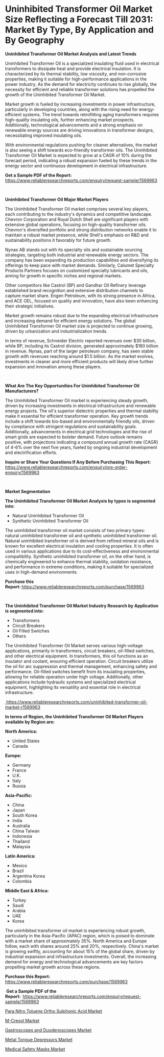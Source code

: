 <p><h1>Uninhibited Transformer Oil Market Size Reflecting a Forecast Till 2031: Market By Type, By Application and By Geography</h1></p><p><strong>Uninhibited Transformer Oil Market Analysis and Latest Trends</strong></p>
<p><p>Uninhibited Transformer Oil is a specialized insulating fluid used in electrical transformers to dissipate heat and provide electrical insulation. It is characterized by its thermal stability, low viscosity, and non-corrosive properties, making it suitable for high-performance applications in the power industry. As the demand for electricity continues to rise globally, the necessity for efficient and reliable transformer solutions has propelled the growth of the Uninhibited Transformer Oil Market.</p><p>Market growth is fueled by increasing investments in power infrastructure, particularly in developing countries, along with the rising need for energy-efficient systems. The trend towards retrofitting aging transformers requires high-quality insulating oils, further enhancing market prospects. Additionally, technological advancements and a strong emphasis on renewable energy sources are driving innovations in transformer designs, necessitating improved insulating oils.</p><p>With environmental regulations pushing for cleaner alternatives, the market is also seeing a shift towards eco-friendly transformer oils. The Uninhibited Transformer Oil Market is expected to grow at a CAGR of 10% during the forecast period, indicating a robust expansion fueled by these trends in the energy sector and continuous development in electrical infrastructure.</p></p>
<p><strong>Get a Sample PDF of the Report:&nbsp;</strong> <a href="https://www.reliableresearchreports.com/enquiry/request-sample/1569963?utm_campaign=83&utm_medium=2&utm_source=Github&utm_content=ia&utm_term=14102024&utm_id=uninhibited-transformer-oil">https://www.reliableresearchreports.com/enquiry/request-sample/1569963</a></p>
<p>&nbsp;</p>
<p><strong>Uninhibited Transformer Oil Major Market Players</strong></p>
<p><p>The Uninhibited Transformer Oil market comprises several key players, each contributing to the industry's dynamics and competitive landscape. Chevron Corporation and Royal Dutch Shell are significant players with extensive global operations, focusing on high-quality transformer oils. Chevron's diversified portfolio and strong distribution networks enable it to maintain a robust market presence, while Shell's emphasis on R&D and sustainability positions it favorably for future growth.</p><p>Nynas AB stands out with its specialty oils and sustainable sourcing strategies, targeting both industrial and renewable energy sectors. The company has been expanding its production capabilities and diversifying its offerings to keep pace with market demands. Similarly, Calumet Specialty Products Partners focuses on customized specialty lubricants and oils, aiming for growth in specific niches and regional markets.</p><p>Other competitors like Castrol (BP) and Gandhar Oil Refinery leverage established brand recognition and extensive distribution channels to capture market share. Engen Petroleum, with its strong presence in Africa, and ACE OEL, focused on quality and innovation, have also been enhancing their strategic initiatives.</p><p>Market growth remains robust due to the expanding electrical infrastructure and increasing demand for efficient energy solutions. The global Uninhibited Transformer Oil market size is projected to continue growing, driven by urbanization and industrialization trends.</p><p>In terms of revenue, Schneider Electric reported revenues over $30 billion, while BP, including its Castrol division, generated approximately $180 billion in revenue. Nynas, part of the larger petroleum company, has seen stable growth with revenues reaching around $1.5 billion. As the market evolves, investments in cleaner and more efficient products will likely drive further expansion and innovation among these players.</p></p>
<p>&nbsp;</p>
<p><strong>What Are The Key Opportunities For Uninhibited Transformer Oil Manufacturers?</strong></p>
<p><p>The Uninhibited Transformer Oil market is experiencing steady growth, driven by increasing investments in electrical infrastructure and renewable energy projects. The oil's superior dielectric properties and thermal stability make it essential for efficient transformer operation. Key growth trends include a shift towards bio-based and environmentally friendly oils, driven by compliance with stringent regulations and sustainability goals. Additionally, advancements in electrical grid technologies and the rise of smart grids are expected to bolster demand. Future outlook remains positive, with projections indicating a compound annual growth rate (CAGR) of 4-6% over the next five years, fueled by ongoing industrial development and electrification efforts.</p></p>
<p><strong>Inquire or Share Your Questions If Any Before Purchasing This Report:</strong> <a href="https://www.reliableresearchreports.com/enquiry/pre-order-enquiry/1569963?utm_campaign=83&utm_medium=2&utm_source=Github&utm_content=ia&utm_term=14102024&utm_id=uninhibited-transformer-oil">https://www.reliableresearchreports.com/enquiry/pre-order-enquiry/1569963</a></p>
<p>&nbsp;</p>
<p><strong>Market Segmentation</strong></p>
<p><strong>The Uninhibited Transformer Oil Market Analysis by types is segmented into:</strong></p>
<p><ul><li>Natural Uninhibited Transformer Oil</li><li>Synthetic Uninhibited Transformer Oil</li></ul></p>
<p><p>The uninhibited transformer oil market consists of two primary types: natural uninhibited transformer oil and synthetic uninhibited transformer oil. Natural uninhibited transformer oil is derived from refined mineral oils and is known for excellent electrical insulation and cooling properties. It is often used in various applications due to its cost-effectiveness and environmental compatibility. Synthetic uninhibited transformer oil, on the other hand, is chemically engineered to enhance thermal stability, oxidation resistance, and performance in extreme conditions, making it suitable for specialized uses in high-demand environments.</p></p>
<p><strong>Purchase this Report:&nbsp;</strong><a href="https://www.reliableresearchreports.com/purchase/1569963?utm_campaign=83&utm_medium=2&utm_source=Github&utm_content=ia&utm_term=14102024&utm_id=uninhibited-transformer-oil">https://www.reliableresearchreports.com/purchase/1569963</a></p>
<p>&nbsp;</p>
<p><strong>The Uninhibited Transformer Oil Market Industry Research by Application is segmented into:</strong></p>
<p><ul><li>Transformers</li><li>Circuit Breakers</li><li>Oil Filled Switches</li><li>Others</li></ul></p>
<p><p>The Uninhibited Transformer Oil Market serves various high-voltage applications, primarily in transformers, circuit breakers, oil-filled switches, and other electrical equipment. In transformers, this oil functions as an insulator and coolant, ensuring efficient operation. Circuit breakers utilize the oil for arc suppression and thermal management, enhancing safety and performance. Oil-filled switches benefit from its insulating properties, allowing for reliable operation under high voltage. Additionally, other applications include hydraulic systems and specialized electrical equipment, highlighting its versatility and essential role in electrical infrastructure.</p></p>
<p><a href="https://www.reliableresearchreports.com/uninhibited-transformer-oil-market-r1569963?utm_campaign=83&utm_medium=2&utm_source=Github&utm_content=ia&utm_term=14102024&utm_id=uninhibited-transformer-oil">&nbsp;https://www.reliableresearchreports.com/uninhibited-transformer-oil-market-r1569963</a></p>
<p><strong>In terms of Region, the Uninhibited Transformer Oil Market Players available by Region are:</strong></p>
<p>
    <p> <strong> North America: </strong>
        <ul>
            <li>United States</li>
            <li>Canada</li>
        </ul>
        </p> 
    <p> <strong> Europe: </strong>
        <ul>
            <li>Germany</li>
            <li>France</li>
            <li>U.K.</li>
            <li>Italy</li>
            <li>Russia</li>
        </ul>
        </p> 
    <p> <strong> Asia-Pacific: </strong>
        <ul>
            <li>China</li>
            <li>Japan</li>
            <li>South Korea</li>
            <li>India</li>
            <li>Australia</li>
            <li>China Taiwan</li>
            <li>Indonesia</li>
            <li>Thailand</li>
            <li>Malaysia</li>
        </ul>
        </p> 
    <p> <strong> Latin America: </strong>
        <ul>
            <li>Mexico</li>
            <li>Brazil</li>
            <li>Argentina Korea</li>
            <li>Colombia</li>
        </ul>
        </p> 
    <p> <strong> Middle East & Africa: </strong>
        <ul>
            <li>Turkey</li>
            <li>Saudi</li>
            <li>Arabia</li>
            <li>UAE</li>
            <li>Korea</li>
        </ul>
    </p>
    </p>
<p><p>The uninhibited transformer oil market is experiencing robust growth, particularly in the Asia-Pacific (APAC) region, which is poised to dominate with a market share of approximately 35%. North America and Europe follow, each with shares around 25% and 20%, respectively. China's market is growing swiftly, accounting for about 15% of the global share, driven by industrial expansion and infrastructure investments. Overall, the increasing demand for energy and technological advancements are key factors propelling market growth across these regions.</p></p>
<p><strong>Purchase this Report: </strong><a href="https://www.reliableresearchreports.com/purchase/1569963?utm_campaign=83&utm_medium=2&utm_source=Github&utm_content=ia&utm_term=14102024&utm_id=uninhibited-transformer-oil">https://www.reliableresearchreports.com/purchase/1569963</a></p>
<p>&nbsp;<strong>Get a Sample PDF of the Report:&nbsp;&nbsp;</strong><a href="https://www.reliableresearchreports.com/enquiry/request-sample/1569963?utm_campaign=83&utm_medium=2&utm_source=Github&utm_content=ia&utm_term=14102024&utm_id=uninhibited-transformer-oil">https://www.reliableresearchreports.com/enquiry/request-sample/1569963</a></p>
<p><strong></strong></p>
<p><p><a href="https://github.com/dowsegmspivadlk/Market-Research-Report-List-1/blob/main/para-nitro-toluene-ortho-sulphonic-acid-market.md?utm_campaign=83&utm_medium=2&utm_source=Github&utm_content=ia&utm_term=14102024&utm_id=uninhibited-transformer-oil">Para Nitro Toluene Ortho Sulphonic Acid Market</a></p><p><a href="https://github.com/knaufethaganye/Market-Research-Report-List-1/blob/main/m-cresol-market.md?utm_campaign=83&utm_medium=2&utm_source=Github&utm_content=ia&utm_term=14102024&utm_id=uninhibited-transformer-oil">M-Cresol Market</a></p><p><a href="https://www.linkedin.com/pulse/gastroscopes-duodenoscopes-market-refracting-trends-consumer-pk05e?trk=public_post_embed_feed-article-content&utm_campaign=83&utm_medium=2&utm_source=Github&utm_content=ia&utm_term=14102024&utm_id=uninhibited-transformer-oil">Gastroscopes and Duodenoscopes Market</a></p><p><a href="https://www.linkedin.com/pulse/competitive-intelligence-metal-tongue-depressors-market-thtbe?trk=public_post_embed_feed-article-content&utm_campaign=83&utm_medium=2&utm_source=Github&utm_content=ia&utm_term=14102024&utm_id=uninhibited-transformer-oil">Metal Tongue Depressors Market</a></p><p><a href="https://www.linkedin.com/pulse/global-medical-safety-masks-market-trends-innovations-forward-looking-ilfsf?utm_campaign=83&utm_medium=2&utm_source=Github&utm_content=ia&utm_term=14102024&utm_id=uninhibited-transformer-oil">Medical Safety Masks Market</a></p></p>